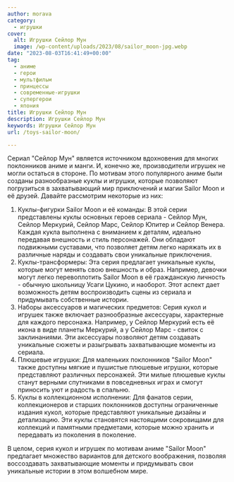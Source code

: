 ```yaml
---
author: morava
category:
  - игрушки
cover:
  alt: Игрушки Сейлор Мун
  image: /wp-content/uploads/2023/08/sailor_moon-jpg.webp
date: "2023-08-03T16:41:49+00:00"
tag:
  - аниме
  - герои
  - мультфильм
  - принцессы
  - современные-игрушки
  - супергерои
  - япония
title: Игрушки Сейлор Мун
description: Игрушки Сейлор Мун
keywords: Игрушки Сейлор Мун
url: /toys-sailor-moon/

---
```

Сериал "Сейлор Мун" является источником вдохновения для многих поклонников аниме и манги. И, конечно же, производители игрушек не могли остаться в стороне. По мотивам этого популярного аниме были созданы разнообразные куклы и игрушки, которые позволяют погрузиться в захватывающий мир приключений и магии Sailor Moon и её друзей. Давайте рассмотрим некоторые из них:

1. Куклы-фигурки Sailor Moon и её команды: В этой серии представлены куклы основных героев сериала - Сейлор Мун, Сейлор Меркурий, Сейлор Марс, Сейлор Юпитер и Сейлор Венера. Каждая кукла выполнена с вниманием к деталям, идеально передавая внешность и стиль персонажей. Они обладают подвижными суставами, что позволяет детям легко наряжать их в различные наряды и создавать свои уникальные приключения.
1. Куклы-трансформеры: Эта серия предлагает уникальные куклы, которые могут менять свою внешность и образ. Например, девочки могут легко перевоплотить Sailor Moon в её гражданскую личность - обычную школьницу Усаги Цукино, и наоборот. Этот аспект дает возможность детям воспроизводить сцены из сериала и придумывать собственные истории.
1. Наборы аксессуаров и магических предметов: Серия кукол и игрушек также включает разнообразные аксессуары, характерные для каждого персонажа. Например, у Сейлор Меркурий есть её икона в виде планеты Меркурий, а у Сейлор Марс \- свиток с заклинаниями. Эти аксессуары позволяют детям создавать уникальные сюжеты и разыгрывать захватывающие моменты из сериала.
1. Плюшевые игрушки: Для маленьких поклонников "Sailor Moon" также доступны мягкие и пушистые плюшевые игрушки, которые представляют различных персонажей. Эти милые плюшевые куклы станут верными спутниками в повседневных играх и смогут приносить уют и радость в спальню.
1. Куклы в коллекционном исполнении: Для фанатов серии, коллекционеров и старших поклонников доступны ограниченные издания кукол, которые представляют уникальные дизайны и детализацию. Эти куклы становятся настоящими сокровищами для коллекций и памятными предметами, которые можно хранить и передавать из поколения в поколение.

В целом, серия кукол и игрушек по мотивам аниме "Sailor Moon" предлагает множество вариантов для детского воображения, позволяя воссоздавать захватывающие моменты и придумывать свои уникальные истории в этом волшебном мире.
